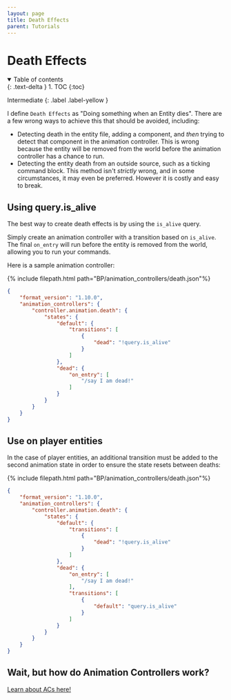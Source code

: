```yaml
---
layout: page
title: Death Effects
parent: Tutorials
---
```


# Death Effects

<details id="toc" open markdown="block">
  <summary>
    Table of contents
  </summary>
  {: .text-delta }
1. TOC
{:toc}
</details>

Intermediate
{: .label .label-yellow }

I define `Death Effects` as "Doing something when an Entity dies". There are a few wrong ways to achieve this that should be avoided, including:
 - Detecting death in the entity file, adding a component, and *then* trying to detect that component in the animation controller. This is wrong because the entity will be removed from the world before the animation controller has a chance to run.  
 - Detecting the entity death from an outside source, such as a ticking command block. This method isn't *strictly* wrong, and in some circumstances, it may even be preferred. However it is costly and easy to break.

## Using query.is_alive

The best way to create death effects is by using the `is_alive` query.

Simply create an animation controller with a transition based on `is_alive`. The final `on_entry` will run before the entity is removed from the world, allowing you to run your commands.

Here is a sample animation controller:

{% include filepath.html path="BP/animation_controllers/death.json"%}
```json
{
    "format_version": "1.10.0",
    "animation_controllers": {
        "controller.animation.death": {
            "states": {
                "default": {
                    "transitions": [
                        {
                            "dead": "!query.is_alive"
                        }
                    ]
                },
                "dead": {
                    "on_entry": [
                        "/say I am dead!"
                    ]
                }
            }
        }
    }
}
```

## Use on player entities

In the case of player entities, an additional transition must be added to the second animation state in order to ensure the state resets between deaths:

{% include filepath.html path="BP/animation_controllers/death.json"%}

```json
{
    "format_version": "1.10.0",
    "animation_controllers": {
        "controller.animation.death": {
            "states": {
                "default": {
                    "transitions": [
                        {
                            "dead": "!query.is_alive"
                        }
                    ]
                },
                "dead": {
                    "on_entry": [
                        "/say I am dead!"
                    ],
                    "transitions": [
                        {
                            "default": "query.is_alive"
                        }
                    ]
                }
            }
        }
    }
}
```
## Wait, but how do Animation Controllers work?

[Learn about ACs here!](https://old-wiki.bedrock.dev/concepts/animation-controllers)
